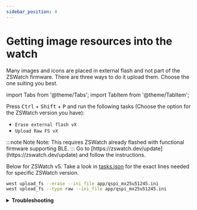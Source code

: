 ```yaml
---
sidebar_position: 4
---
```


# Getting image resources into the watch

Many images and icons are placed in external flash and not part of the ZSWatch firmware. There are three ways to do it upload them. Choose the one suiting you best.

import Tabs from '@theme/Tabs';
import TabItem from '@theme/TabItem';

<Tabs>
  <TabItem value="vscode" label="In VSCode">

  Press <kbd>Ctrl</kbd> + <kbd>Shift</kbd> + <kbd>P</kbd> 
  and run the following tasks (Choose the option for the ZSWatch version you have):
  - `Erase external flash vX`
  - `Upload Raw FS vX`

  </TabItem>
  <TabItem value="ble" label="Over BLE">
  :::note Note
    Note: This requires ZSWatch already flashed with functional firmware supporting BLE.
  :::
  Go to [https://zswatch.dev/update](https://zswatch.dev/update) and follow the instructions.

  </TabItem>
  <TabItem value="terminal" label="From terminal">

  Below for ZSWatch v5. Take a look in [tasks.json](https://github.com/ZSWatch/ZSWatch/blob/main/.vscode/tasks.json) for the exact lines needed for specific ZSWatch version.
  ```sh
  west upload_fs --erase --ini_file app/qspi_mx25u51245.ini
  west upload_fs --type raw --ini_file app/qspi_mx25u51245.ini
  ```

  </TabItem>
</Tabs>

  <details>
    <summary><strong>Troubleshooting</strong></summary>

    :::tip
    If you see <code>No connected debuggers found</code> but <code>nrfjprog --ids</code> and JLink finds the debugger, try this fix:

    ```sh
    export LD_LIBRARY_PATH=/opt/nrf-command-line-tools/lib:$LD_LIBRARY_PATH
    # or add it to your ~/.bashrc
    ```
    :::

    :::tip
    If you get missing pip packages make sure to run `pip install app/scripts/requirements.txt`. If you use VSCode Tasks:Run Task it uses the nRF Connect Terminal, so make sure to run the `pip install app/scripts/requirements.txt` using the nRF Connect Terminal instead.
    :::
  </details>